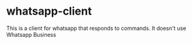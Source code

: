 # whatsapp-client
This is a client for whatsapp that responds to commands. It doesn't use Whatsapp Business
